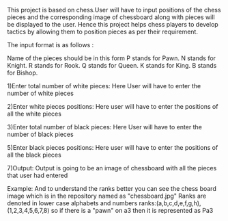 This project is based on chess.User will have to input positions of the chess pieces and the corresponding image of chessboard along with pieces will be displayed to the user.
Hence  this project helps chess players to develop tactics by allowing them to position pieces as per their requirement.

The input format is as follows :

Name of the pieces should be in this form
P stands for Pawn.
N stands for Knight.
R stands for Rook.
Q stands for Queen.
K stands for King.
B stands for Bishop.


1)Enter total number of white pieces:
      Here User will have to enter the number of white pieces

2)Enter white pieces positions:
      Here user will have to enter the positions of all the white pieces
    
3)Enter total number of black pieces:
      Here User will have to enter the number of black pieces
  
5)Enter black pieces positions:
       Here user will have to enter the positions of all the black pieces
       
7)Output:
       Output is going to be an image of chessboard with all the pieces that user had entered
       

Example:
And to understand the ranks better you can see the chess board image which is in the repository named as "chessboard.jpg"
Ranks are denoted in lower case alphabets and numbers
ranks:(a,b,c,d,e,f,g,h),(1,2,3,4,5,6,7,8)
so if there is a "pawn" on a3
then it is represented as Pa3


